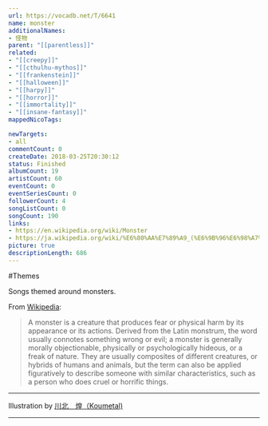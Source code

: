 ```yaml
---
url: https://vocadb.net/T/6641
name: monster
additionalNames: 
- 怪物
parent: "[[parentless]]"
related:
- "[[creepy]]"
- "[[cthulhu-mythos]]"
- "[[frankenstein]]"
- "[[halloween]]"
- "[[harpy]]"
- "[[horror]]"
- "[[immortality]]"
- "[[insane-fantasy]]"
mappedNicoTags:

newTargets:
- all
commentCount: 0
createDate: 2018-03-25T20:30:12
status: Finished
albumCount: 19
artistCount: 60
eventCount: 0
eventSeriesCount: 0
followerCount: 4
songListCount: 0
songCount: 190
links: 
- https://en.wikipedia.org/wiki/Monster
- https://ja.wikipedia.org/wiki/%E6%80%AA%E7%89%A9_(%E6%9B%96%E6%98%A7%E3%81%95%E5%9B%9E%E9%81%BF)
picture: true
descriptionLength: 686
---
```


#Themes

Songs themed around monsters.

From [Wikipedia](https://en.wikipedia.org/wiki/Monster):

>A monster is a creature that produces fear or physical harm by its appearance or its actions. Derived from the Latin monstrum, the word usually connotes something wrong or evil; a monster is generally morally objectionable, physically or psychologically hideous, or a freak of nature. They are usually composites of different creatures, or hybrids of humans and animals, but the term can also be applied figuratively to describe someone with similar characteristics, such as a person who does cruel or horrific things.

___

Illustration by [川北　煌（Koumetal)](https://www.pixiv.net/en/users/474867)

---

